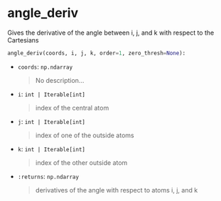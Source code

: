# <a id="McUtils.Numputils.AnalyticDerivs.angle_deriv">angle_deriv</a>

Gives the derivative of the angle between i, j, and k with respect to the Cartesians

```python
angle_deriv(coords, i, j, k, order=1, zero_thresh=None): 
```

- `coords`: `np.ndarray`
    >No description...
- `i`: `int | Iterable[int]`
    >index of the central atom
- `j`: `int | Iterable[int]`
    >index of one of the outside atoms
- `k`: `int | Iterable[int]`
    >index of the other outside atom
- `:returns`: `np.ndarray`
    >derivatives of the angle with respect to atoms i, j, and k




